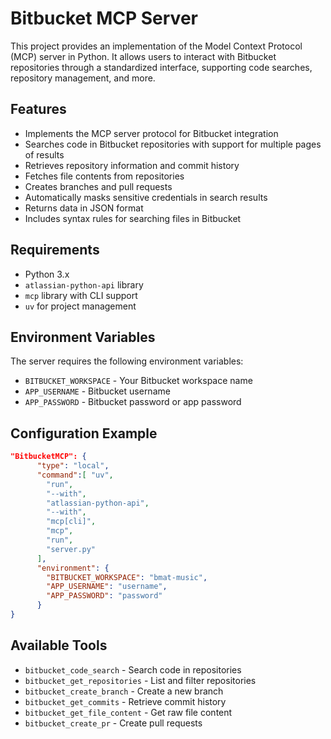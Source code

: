 # Bitbucket MCP Server

This project provides an implementation of the Model Context Protocol (MCP) server in Python. It allows users to interact with Bitbucket repositories through a standardized interface, supporting code searches, repository management, and more.

## Features

* Implements the MCP server protocol for Bitbucket integration
* Searches code in Bitbucket repositories with support for multiple pages of results
* Retrieves repository information and commit history
* Fetches file contents from repositories
* Creates branches and pull requests
* Automatically masks sensitive credentials in search results
* Returns data in JSON format
* Includes syntax rules for searching files in Bitbucket

## Requirements

* Python 3.x
* `atlassian-python-api` library
* `mcp` library with CLI support
* `uv` for project management

## Environment Variables

The server requires the following environment variables:
* `BITBUCKET_WORKSPACE` - Your Bitbucket workspace name
* `APP_USERNAME` - Bitbucket username
* `APP_PASSWORD` - Bitbucket password or app password

## Configuration Example

```json
"BitbucketMCP": {
      "type": "local",
      "command":[ "uv",
        "run",
        "--with",
        "atlassian-python-api",
        "--with",
        "mcp[cli]",
        "mcp",
        "run",
        "server.py"
      ],
      "environment": {
        "BITBUCKET_WORKSPACE": "bmat-music",
        "APP_USERNAME": "username",
        "APP_PASSWORD": "password"
      }
}
```

## Available Tools

* `bitbucket_code_search` - Search code in repositories
* `bitbucket_get_repositories` - List and filter repositories
* `bitbucket_create_branch` - Create a new branch
* `bitbucket_get_commits` - Retrieve commit history
* `bitbucket_get_file_content` - Get raw file content
* `bitbucket_create_pr` - Create pull requests

